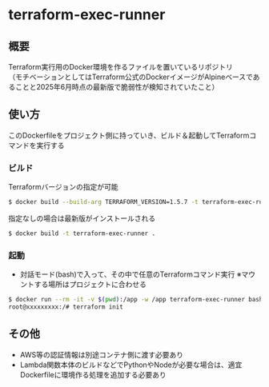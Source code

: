 # terraform-exec-runner

## 概要

Terraform実行用のDocker環境を作るファイルを置いているリポジトリ  
（モチベーションとしてはTerraform公式のDockerイメージがAlpineベースであることと2025年6月時点の最新版で脆弱性が検知されていたこと）

## 使い方

このDockerfileをプロジェクト側に持っていき、ビルド＆起動してTerraformコマンドを実行する

### ビルド

Terraformバージョンの指定が可能

```sh
$ docker build --build-arg TERRAFORM_VERSION=1.5.7 -t terraform-exec-runner .
```

指定なしの場合は最新版がインストールされる

```sh
$ docker build -t terraform-exec-runner .
```


### 起動

- 対話モード(bash)で入って、その中で任意のTerraformコマンド実行
※マウントする場所はプロジェクトに合わせる

```sh
$ docker run --rm -it -v $(pwd):/app -w /app terraform-exec-runner bash
root@xxxxxxxxx:/# terraform init
```


## その他

- AWS等の認証情報は別途コンテナ側に渡す必要あり
- Lambda関数本体のビルドなどでPythonやNodeが必要な場合は、適宜Dockerfileに環境作る処理を追加する必要あり
